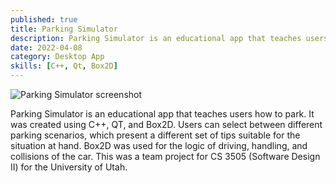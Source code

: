 ```yaml
---
published: true
title: Parking Simulator
description: Parking Simulator is an educational app that teaches users how to park. It was created using C++, QT, and Box2D.
date: 2022-04-08
category: Desktop App
skills: [C++, Qt, Box2D]
---
```


![Parking Simulator screenshot](/images/portfolio/Parking_Simulator.png)

Parking Simulator is an educational app that teaches users how to park. It was created using C++, QT, and Box2D. Users can select between different parking scenarios, which present a different set of tips suitable for the situation at hand. Box2D was used for the logic of driving, handling, and collisions of the car. This was a team project for CS 3505 (Software Design II) for the University of Utah.
